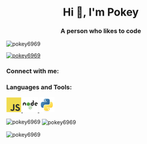 <h1 align="center">Hi 👋, I'm Pokey</h1>
<h3 align="center">A person who likes to code</h3>

<p align="left"> <img src="https://komarev.com/ghpvc/?username=pokey6969&label=Profile%20views&color=0e75b6&style=flat" alt="pokey6969" /> </p>

<p align="left"> <a href="https://github.com/ryo-ma/github-profile-trophy"><img src="https://github-profile-trophy.vercel.app/?username=pokey6969" alt="pokey6969" /></a> </p>

<h3 align="left">Connect with me:</h3>
<p align="left">
</p>

<h3 align="left">Languages and Tools:</h3>
<p align="left"> <a href="https://developer.mozilla.org/en-US/docs/Web/JavaScript" target="_blank" rel="noreferrer"> <img src="https://raw.githubusercontent.com/devicons/devicon/master/icons/javascript/javascript-original.svg" alt="javascript" width="40" height="40"/> </a> <a href="https://nodejs.org" target="_blank" rel="noreferrer"> <img src="https://raw.githubusercontent.com/devicons/devicon/master/icons/nodejs/nodejs-original-wordmark.svg" alt="nodejs" width="40" height="40"/> </a> <a href="https://www.python.org" target="_blank" rel="noreferrer"> <img src="https://raw.githubusercontent.com/devicons/devicon/master/icons/python/python-original.svg" alt="python" width="40" height="40"/> </a> </p>

<p><img align="left" src="https://github-readme-stats.vercel.app/api/top-langs?username=pokey6969&show_icons=true&locale=en&layout=compact" alt="pokey6969" /></p>

<p>&nbsp;<img align="center" src="https://github-readme-stats.vercel.app/api?username=pokey6969&show_icons=true&locale=en" alt="pokey6969" /></p>

<p><img align="center" src="https://github-readme-streak-stats.herokuapp.com/?user=pokey6969&" alt="pokey6969" /></p>
